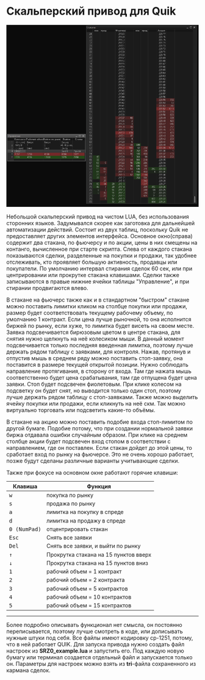 # Скальперский привод для Quik

![Интерфейс привода](img/interface.png "Интерфейс привода")

Небольшой скальперский привод на чистом LUA, без использования сторонних языков. Задумывался скорее
как заготовка для дальнейшей автоматизации действий. Состоит из двух таблиц, поскольку Quik не
предоставляет других элементов интерфейса. Основное окно(справа) содержит два стакана, по фьючерсу
и по акции, цены в них смещены на контанго, вычисленное при старте скрипта. Слева от каждого стакана
показываются сделки, разделенные на покупки и продажи, так удобнее отслеживать, кто проявляет большую
активность, продавцы или покупатели. По умолчанию интервал стирания сделок 60 сек, или при
центрировании или прокрутке стакана клавишами. Сделки также записываются в правые нижние ячейки
таблицы "Управление", и при стирании продвигаются влево.

В стакане на фьючерс также как и в стандартном "быстром" стакане можно поставить лимитки кликом
на столбце покупки или продажи, размер будет соответствовать текущему рабочему объему, по умолчанию
1 контракт. Если цена лучше рыночной, то она исполнится биржей по рынку, если хуже, то лимитка
будет висеть на своем месте. Заявка подсвечивается бирюзовым цветом в центре стакана, для снятия
нужно щелкнуть на неё колесиком мыши. В данный момент подсвечивается только последняя введенная
лимитка, поэтому лучше держать рядом таблицу с заявками, для контроля. Нажав, протянув и отпустив
мышь в среднем ряду можно поставить стоп-заявку, она поставится в размере текущей открытой позиции.
Нужно соблюдать направление протягивания, в сторону от входа. Там где нажата мышь соответственно
будет цена срабатывания, там где отпущена будет цена заявки. Стоп будет подсвечен фиолетовым.
При клике колесом на подсветку он будет снят, но выводится только один стоп, поэтому лучше держать
рядом таблицу с стоп-заявками. Также можно выделить ячейку покупки или продажи, если кликнуть на
неё скм. Так можно виртуально торговать или подсветить какие-то объёмы.

В стакане на акцию можно поставить подобие входа стоп-лимитом по другой бумаге. Подобие потому,
что при создании нормальной заявки биржа отдавала ошибки случайным образом. При клике на среднем
столбце акции будет подсвечен вход стопом в соответствии с направлением, где он поставлен. Если
стакан дойдет до этой цены, то сработает вход по рынку на фьючерсе. Это не очень хорошо работает,
позже будут сделаны различные варианты учитывающие сделки.

Также при фокусе на основном окне работают горячие клавиши:

|       Клавиша        |                Функция                 |
|----------------------|----------------------------------------|
|<kbd>w</kbd>          |  покупка по рынку                      |
|<kbd>s</kbd>          |  продажа по рынку                      |
|<kbd>a</kbd>          |  лимитка на покупку в спреде           |
|<kbd>d</kbd>          |  лимитка на продажу в спреде           |
|<kbd>0 (NumPad)</kbd> |  отцентрировать стакан                 |
|<kbd>Esc</kbd>        |  Снять все заявки                      |
|<kbd>Del</kbd>        |  Снять все заявки, и выйти по рынку    |
|<kbd>↑</kbd>          |  Прокрутка стакана на 15 пунктов вверх |
|<kbd>↓</kbd>          |  Прокрутка стакана на 15 пунктов вниз  |
|<kbd>1</kbd>          |  рабочий объем = 1 контракт            |
|<kbd>2</kbd>          |  рабочий объем = 2 контракта           |
|<kbd>3</kbd>          |  рабочий объем = 5 контрактов          |
|<kbd>4</kbd>          |  рабочий объем = 10 контрактов         |
|<kbd>5</kbd>          |  рабочий объем = 15 контрактов         |


- - - -

Более подробно описывать функционал нет смысла, он постоянно переписывается, поэтому лучше смотреть
в коде, или дописывать нужные штуки под себя. Все файлы имеют кодировку cp-1251, потому, что в ней
работает QUIK. Для запуска привода нужно создать файл настроек из **SRZ0_example.lua** и запустить
его. Под каждую новую бумагу или терминал создается отдельный файл и запускается только он.
Параметры для настроек можно взять из **tri**-файла сохраненного из кармана сделок.
